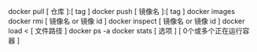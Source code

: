 docker pull [ 仓库 ]:[ tag ]
docker push [ 镜像名 ]:[ tag ]
docker images
docker rmi [ 镜像名 or 镜像 id ]
docker inspect [ 镜像名 or 镜像 id ]
docker load < [ 文件路径 ]
docker ps -a
docker stats [ 选项 ] [ 0个或多个正在运行容器 ]